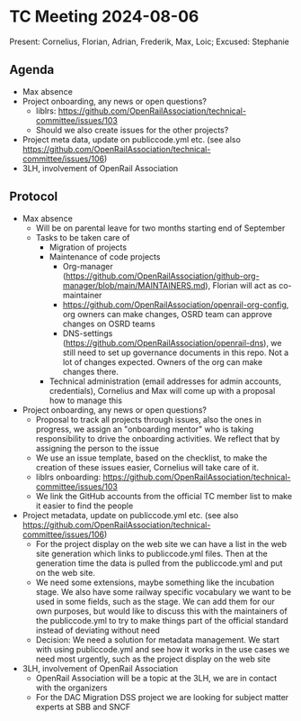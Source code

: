 # TC Meeting 2024-08-06

Present: Cornelius, Florian, Adrian, Frederik, Max, Loic; Excused: Stephanie

## Agenda

* Max absence
* Project onboarding, any news or open questions?
  * liblrs: https://github.com/OpenRailAssociation/technical-committee/issues/103
  * Should we also create issues for the other projects?
* Project meta data, update on publiccode.yml etc. (see also https://github.com/OpenRailAssociation/technical-committee/issues/106)
* 3LH, involvement of OpenRail Association

## Protocol

* Max absence
  * Will be on parental leave for two months starting end of September
  * Tasks to be taken care of
    * Migration of projects
    * Maintenance of code projects
      * Org-manager (https://github.com/OpenRailAssociation/github-org-manager/blob/main/MAINTAINERS.md), Florian will act as co-maintainer
      * https://github.com/OpenRailAssociation/openrail-org-config, org owners can make changes, OSRD team can approve changes on OSRD teams
      * DNS-settings (https://github.com/OpenRailAssociation/openrail-dns), we still need to set up governance documents in this repo. Not a lot of changes expected. Owners of the org can make changes there.
    * Technical administration (email addresses for admin accounts, credentials), Cornelius and Max will come up with a proposal how to manage this
* Project onboarding, any news or open questions?
  * Proposal to track all projects through issues, also the ones in progress, we assign an "onboarding mentor" who is taking responsibility to drive the onboarding activities. We reflect that by assigning the person to the issue
  * We use an issue template, based on the checklist, to make the creation of these issues easier, Cornelius will take care of it.
  * liblrs onboarding: https://github.com/OpenRailAssociation/technical-committee/issues/103
  * We link the GitHub accounts from the official TC member list to make it easier to find the people
* Project metadata, update on publiccode.yml etc. (see also https://github.com/OpenRailAssociation/technical-committee/issues/106)
  * For the project display on the web site we can have a list in the web site generation which links to publiccode.yml files. Then at the generation time the data is pulled from the publiccode.yml and put on the web site.
  * We need some extensions, maybe something like the incubation stage. We also have some railway specific vocabulary we want to be used in some fields, such as the stage. We can add them for our own purposes, but would like to discuss this with the maintainers of the publiccode.yml to try to make things part of the official standard instead of deviating without need
  * Decision: We need a solution for metadata management. We start with using publiccode.yml and see how it works in the use cases we need most urgently, such as the project display on the web site
* 3LH, involvement of OpenRail Association
  * OpenRail Association will be a topic at the 3LH, we are in contact with the organizers
  * For the DAC Migration DSS project we are looking for subject matter experts at SBB and SNCF
